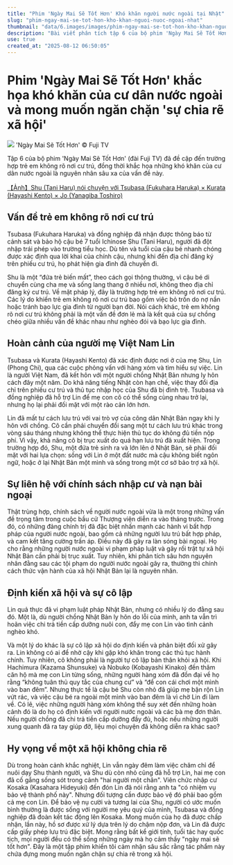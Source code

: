 ```yaml
---
title: "Phim 'Ngày Mai Sẽ Tốt Hơn' Khó khăn người nước ngoài tại Nhật"
slug: "phim-ngay-mai-se-tot-hon-kho-khan-nguoi-nuoc-ngoai-nhat"
thumbnail: "data/6.images/images/phim-ngay-mai-se-tot-hon-kho-khan-nguoi-nuoc-ngoai-nhat.webp"
description: "Bài viết phân tích tập 6 của bộ phim 'Ngày Mai Sẽ Tốt Hơn', khắc họa những khó khăn của cư dân nước ngoài, đặc biệt là một người mẹ Việt Nam, và vấn đề chia rẽ xã hội ở Nhật Bản."
use: true
created_at: "2025-08-12 06:50:05"
---
```


# Phim 'Ngày Mai Sẽ Tốt Hơn' khắc họa khó khăn của cư dân nước ngoài và mong muốn ngăn chặn 'sự chia rẽ xã hội'

![](/images/20250812-00010002-realsound-000-1-view.webp)
'Ngày Mai Sẽ Tốt Hơn' ©︎ Fuji TV

Tập 6 của bộ phim 'Ngày Mai Sẽ Tốt Hơn' (đài Fuji TV) đã đề cập đến trường hợp trẻ em không rõ nơi cư trú, đồng thời khắc họa những khó khăn của cư dân nước ngoài là nguyên nhân sâu xa của vấn đề này.

[【Ảnh】Shu (Tani Haru) nói chuyện với Tsubasa (Fukuhara Haruka) × Kurata (Hayashi Kento) × Jo (Yanagiba Toshiro)](https://realsound.jp/movie/2025/08/post-2119590.html/photo/20250811-asitahamottoiihininaru-06)

## Vấn đề trẻ em không rõ nơi cư trú

Tsubasa (Fukuhara Haruka) và đồng nghiệp đã nhận được thông báo từ cảnh sát và bảo hộ cậu bé 7 tuổi Ichinose Shu (Tani Haru), người đã đột nhập trái phép vào trường tiểu học. Dù tên và tuổi của cậu bé nhanh chóng được xác định qua lời khai của chính cậu, nhưng khi đến địa chỉ đăng ký trên phiếu cư trú, họ phát hiện gia đình đã chuyển đi.

Shu là một “đứa trẻ biến mất”, theo cách gọi thông thường, vì cậu bé di chuyển cùng cha mẹ và sống lang thang ở nhiều nơi, không theo địa chỉ đăng ký cư trú. Về mặt pháp lý, đây là trường hợp trẻ em không rõ nơi cư trú. Các lý do khiến trẻ em không rõ nơi cư trú bao gồm việc bỏ trốn do nợ nần hoặc tránh bạo lực gia đình từ người bạn đời. Nói cách khác, trẻ em không rõ nơi cư trú không phải là một vấn đề đơn lẻ mà là kết quả của sự chồng chéo giữa nhiều vấn đề khác nhau như nghèo đói và bạo lực gia đình.

## Hoàn cảnh của người mẹ Việt Nam Lin

Tsubasa và Kurata (Hayashi Kento) đã xác định được nơi ở của mẹ Shu, Lin (Phong Chi), qua các cuộc phỏng vấn với hàng xóm và tìm hiểu sự việc. Lin là người Việt Nam, đã kết hôn với một người chồng Nhật Bản nhưng ly hôn cách đây một năm. Do khả năng tiếng Nhật còn hạn chế, việc thay đổi địa chỉ trên phiếu cư trú và thủ tục nhập học của Shu đã bị đình trệ. Tsubasa và đồng nghiệp đã hỗ trợ Lin để mẹ con cô có thể sống cùng nhau trở lại, nhưng họ lại phải đối mặt với một rào cản lớn hơn.

Lin đã mất tư cách lưu trú với vai trò vợ của công dân Nhật Bản ngay khi ly hôn với chồng. Cô cần phải chuyển đổi sang một tư cách lưu trú khác trong vòng sáu tháng nhưng không thể thực hiện thủ tục do không đủ tiền nộp phí. Vì vậy, khả năng cô bị trục xuất do quá hạn lưu trú đã xuất hiện. Trong trường hợp đó, Shu, một đứa trẻ sinh ra và lớn lên ở Nhật Bản, sẽ phải đối mặt với hai lựa chọn: sống với Lin ở một đất nước mà cậu không biết ngôn ngữ, hoặc ở lại Nhật Bản một mình và sống trong một cơ sở bảo trợ xã hội.

## Sự liên hệ với chính sách nhập cư và nạn bài ngoại

Thật trùng hợp, chính sách về người nước ngoài vừa là một trong những vấn đề trọng tâm trong cuộc bầu cử Thượng viện diễn ra vào tháng trước. Trong đó, có những đảng chính trị đã đặc biệt nhấn mạnh các hành vi bất hợp pháp của người nước ngoài, bao gồm cả những người lưu trú bất hợp pháp, và cam kết tăng cường trấn áp. Điều này đã gây ra làn sóng bài ngoại. Họ cho rằng những người nước ngoài vi phạm pháp luật và gây rối trật tự xã hội Nhật Bản cần phải bị trục xuất. Tuy nhiên, khi phân tích sâu hơn nguyên nhân đằng sau các tội phạm do người nước ngoài gây ra, thường thì chính cách thức vận hành của xã hội Nhật Bản lại là nguyên nhân.

## Định kiến xã hội và sự cô lập

Lin quả thực đã vi phạm luật pháp Nhật Bản, nhưng có nhiều lý do đằng sau đó. Một là, dù người chồng Nhật Bản ly hôn do lỗi của mình, anh ta vẫn trì hoãn việc chi trả tiền cấp dưỡng nuôi con, đẩy mẹ con Lin vào tình cảnh nghèo khó.

Và một lý do khác là sự cô lập xã hội do định kiến và phân biệt đối xử gây ra. Lin không có ai để nhờ cậy khi gặp khó khăn trong các thủ tục hành chính. Tuy nhiên, cô không phải là người tự cô lập bản thân khỏi xã hội. Khi Hachimura (Kazama Shunsuke) và Nobuko (Kobayashi Kinako) đến thăm căn hộ mà mẹ con Lin từng sống, những người hàng xóm đã đồn đại về họ rằng “không tuân thủ quy tắc của chung cư” và “để con cái chơi một mình vào ban đêm”. Nhưng thực tế là cậu bé Shu còn nhỏ đã giúp mẹ bận rộn Lin vứt rác, và việc cậu bé ra ngoài một mình vào ban đêm là vì chờ Lin đi làm về. Có lẽ, việc những người hàng xóm không thể suy xét đến những hoàn cảnh đó là do họ có định kiến với người nước ngoài và các bà mẹ đơn thân. Nếu người chồng đã chi trả tiền cấp dưỡng đầy đủ, hoặc nếu những người xung quanh đã ra tay giúp đỡ, liệu mọi chuyện đã không diễn ra khác sao?

## Hy vọng về một xã hội không chia rẽ

Dù trong hoàn cảnh khắc nghiệt, Lin vẫn ngày đêm làm việc chăm chỉ để nuôi dạy Shu thành người, và Shu dù còn nhỏ cũng đã hỗ trợ Lin, hai mẹ con đã cố gắng sống sót trong cảnh "hai người một chân". Viên chức nhập cư Kosaka (Kasahara Hideyuki) đến đón Lin đã nói rằng anh ta "có nhiệm vụ bảo vệ thành phố này". Nhưng đối tượng cần được bảo vệ đó phải bao gồm cả mẹ con Lin. Để bảo vệ nụ cười và tương lai của Shu, người có ước muốn bình thường là được sống với người mẹ yêu quý của mình, Tsubasa và đồng nghiệp đã đoàn kết tác động lên Kosaka. Mong muốn của họ đã được chấp nhận, lần này, hồ sơ được xử lý dựa trên lý do chậm nộp đơn, và Lin đã được cấp giấy phép lưu trú đặc biệt. Mong rằng bất kể giới tính, tuổi tác hay quốc tịch, mọi người đều có thể sống những ngày mà họ cảm thấy "ngày mai sẽ tốt hơn". Đây là một tập phim khiến tôi cảm nhận sâu sắc rằng tác phẩm này chứa đựng mong muốn ngăn chặn sự chia rẽ trong xã hội.
